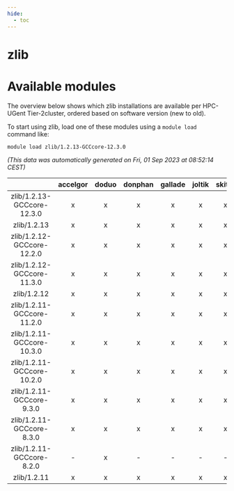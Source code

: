 ```yaml
---
hide:
  - toc
---
```


zlib
====

# Available modules


The overview below shows which zlib installations are available per HPC-UGent Tier-2cluster, ordered based on software version (new to old).

To start using zlib, load one of these modules using a `module load` command like:

```shell
module load zlib/1.2.13-GCCcore-12.3.0
```

*(This data was automatically generated on Fri, 01 Sep 2023 at 08:52:14 CEST)*  

| |accelgor|doduo|donphan|gallade|joltik|skitty|swalot|victini|
| :---: | :---: | :---: | :---: | :---: | :---: | :---: | :---: | :---: |
|zlib/1.2.13-GCCcore-12.3.0|x|x|x|x|x|x|x|x|
|zlib/1.2.13|x|x|x|x|x|x|x|x|
|zlib/1.2.12-GCCcore-12.2.0|x|x|x|x|x|x|x|x|
|zlib/1.2.12-GCCcore-11.3.0|x|x|x|x|x|x|x|x|
|zlib/1.2.12|x|x|x|x|x|x|x|x|
|zlib/1.2.11-GCCcore-11.2.0|x|x|x|x|x|x|x|x|
|zlib/1.2.11-GCCcore-10.3.0|x|x|x|x|x|x|x|x|
|zlib/1.2.11-GCCcore-10.2.0|x|x|x|x|x|x|x|x|
|zlib/1.2.11-GCCcore-9.3.0|x|x|x|x|x|x|x|x|
|zlib/1.2.11-GCCcore-8.3.0|x|x|x|x|x|x|x|x|
|zlib/1.2.11-GCCcore-8.2.0|-|x|-|-|-|-|x|-|
|zlib/1.2.11|x|x|x|x|x|x|x|x|
